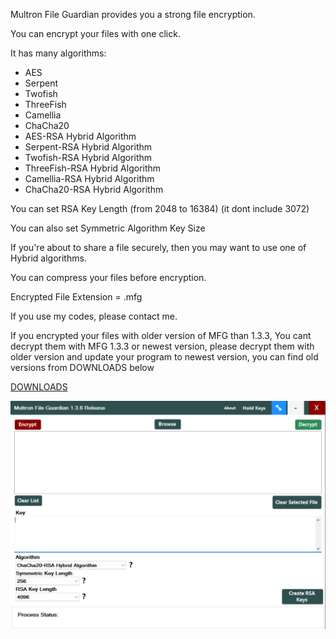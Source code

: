 Multron File Guardian provides you a strong file encryption.

You can encrypt your files with one click.

It has many algorithms:

- AES
- Serpent
- Twofish
- ThreeFish
- Camellia
- ChaCha20
- AES-RSA Hybrid Algorithm
- Serpent-RSA Hybrid Algorithm
- Twofish-RSA Hybrid Algorithm
- ThreeFish-RSA Hybrid Algorithm
- Camellia-RSA Hybrid Algorithm
- ChaCha20-RSA Hybrid Algorithm

You can set RSA Key Length (from 2048 to 16384) (it dont include 3072)

You can also set Symmetric Algorithm Key Size

If you're about to share a file securely, then you may want to use one of Hybrid algorithms.

You can compress your files before encryption.

Encrypted File Extension = .mfg

If you use my codes, please contact me.

If you encrypted your files with older version of MFG than 1.3.3, You cant decrypt them with MFG 1.3.3 or newest version, please decrypt them with older version and update your program to newest version, you can find old versions from DOWNLOADS below



[DOWNLOADS](https://github.com/drwellss/MultronFguardian/releases)

![alt text](https://github.com/drwellss/MultronFguardian/blob/mfg_136_r/mfguard.png?raw=true)
